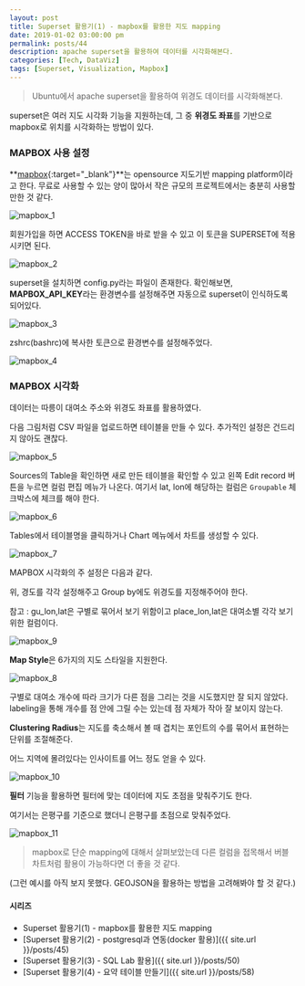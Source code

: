 ```yaml
---
layout: post
title: Superset 활용기(1) - mapbox를 활용한 지도 mapping
date: 2019-01-02 03:00:00 pm
permalink: posts/44
description: apache superset을 활용하여 데이터를 시각화해본다.
categories: [Tech, DataViz]
tags: [Superset, Visualization, Mapbox]
---
```


> Ubuntu에서 apache superset을 활용하여 위경도 데이터를 시각화해본다.

superset은 여러 지도 시각화 기능을 지원하는데, 그 중 **위경도 좌표**를 기반으로 mapbox로 위치를 시각화하는 방법이 있다. 

### MAPBOX 사용 설정

**[mapbox](https://www.mapbox.com/){:target="_blank"}**는 opensource 지도기반 mapping platform이라고 한다. 무료로 사용할 수 있는 양이 많아서 작은 규모의 프로젝트에서는 충분히 사용할 만한 것 같다.

![mapbox_1]({{site.baseurl}}/assets/img/tech/mapbox_1.jpg)

회원가입을 하면 ACCESS TOKEN을 바로 받을 수 있고 이 토큰을 SUPERSET에 적용시키면 된다.

![mapbox_2]({{site.baseurl}}/assets/img/tech/mapbox_2.jpg)

superset을 설치하면 config.py라는 파일이 존재한다. 확인해보면, **MAPBOX_API_KEY**라는 환경변수를 설정해주면 자동으로 superset이 인식하도록 되어있다.

![mapbox_3]({{site.baseurl}}/assets/img/tech/mapbox_3.jpg)

zshrc(bashrc)에 복사한 토큰으로 환경변수를 설정해주었다.

![mapbox_4]({{site.baseurl}}/assets/img/tech/mapbox_4.jpg)

### MAPBOX 시각화

데이터는 따릉이 대여소 주소와 위경도 좌표를 활용하였다.

다음 그림처럼 CSV 파일을 업로드하면 테이블을 만들 수 있다. 추가적인 설정은 건드리지 않아도 괜찮다.

![mapbox_5]({{site.baseurl}}/assets/img/tech/mapbox_5.jpg)

Sources의 Table을 확인하면 새로 만든 테이블을 확인할 수 있고 왼쪽 Edit record 버튼을 누르면 컬럼 편집 메뉴가 나온다. 여기서 lat, lon에 해당하는 컬럼은 `Groupable` 체크박스에 체크를 해야 한다.

![mapbox_6]({{site.baseurl}}/assets/img/tech/mapbox_6.jpg)

Tables에서 테이블명을 클릭하거나 Chart 메뉴에서 차트를 생성할 수 있다.

![mapbox_7]({{site.baseurl}}/assets/img/tech/mapbox_7.jpg)

MAPBOX 시각화의 주 설정은 다음과 같다.

위, 경도를 각각 설정해주고 Group by에도 위경도를 지정해주어야 한다.

참고 : gu_lon,lat은 구별로 묶어서 보기 위함이고 place_lon,lat은 대여소별 각각 보기 위한 컬럼이다.

![mapbox_9]({{site.baseurl}}/assets/img/tech/mapbox_9.jpg)

**Map Style**은 6가지의 지도 스타일을 지원한다.

![mapbox_8]({{site.baseurl}}/assets/img/tech/mapbox_8.jpg)

구별로 대여소 개수에 따라 크기가 다른 점을 그리는 것을 시도했지만 잘 되지 않았다. labeling을 통해 개수를 점 안에 그릴 수는 있는데 점 자체가 작아 잘 보이지 않는다.

**Clustering Radius**는 지도를 축소해서 볼 때 겹치는 포인트의 수를 묶어서 표현하는 단위를 조절해준다.

어느 지역에 몰려있다는 인사이트를 어느 정도 얻을 수 있다.

![mapbox_10]({{site.baseurl}}/assets/img/tech/mapbox_10.jpg)

**필터** 기능을 활용하면 필터에 맞는 데이터에 지도 초점을 맞춰주기도 한다.

여기서는 은평구를 기준으로 했더니 은평구를 초점으로 맞춰주었다.

![mapbox_11]({{site.baseurl}}/assets/img/tech/mapbox_11.jpg)

> mapbox로 단순 mapping에 대해서 살펴보았는데 다른 컬럼을 접목해서 버블 차트처럼 활용이 가능하다면 더 좋을 것 같다.

(그런 예시를 아직 보지 못했다. GEOJSON을 활용하는 방법을 고려해봐야 할 것 같다.)

#### 시리즈

* Superset 활용기(1) - mapbox를 활용한 지도 mapping
* [Superset 활용기(2) - postgresql과 연동(docker 활용)]({{ site.url }}/posts/45)
* [Superset 활용기(3) - SQL Lab 활용]({{ site.url }}/posts/50)
* [Superset 활용기(4) - 요약 테이블 만들기]({{ site.url }}/posts/58)